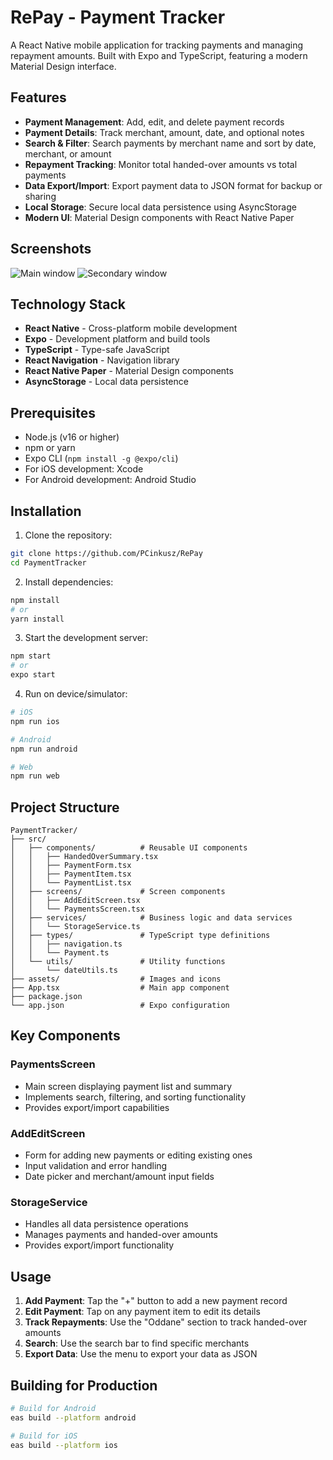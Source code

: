 # RePay - Payment Tracker

A React Native mobile application for tracking payments and managing repayment amounts. Built with Expo and TypeScript, featuring a modern Material Design interface.

## Features

- **Payment Management**: Add, edit, and delete payment records
- **Payment Details**: Track merchant, amount, date, and optional notes
- **Search & Filter**: Search payments by merchant name and sort by date, merchant, or amount
- **Repayment Tracking**: Monitor total handed-over amounts vs total payments
- **Data Export/Import**: Export payment data to JSON format for backup or sharing
- **Local Storage**: Secure local data persistence using AsyncStorage
- **Modern UI**: Material Design components with React Native Paper

## Screenshots

![Main window](assets/ss.jpg)
![Secondary window](assets/ss2.jpg)

## Technology Stack

- **React Native** - Cross-platform mobile development
- **Expo** - Development platform and build tools
- **TypeScript** - Type-safe JavaScript
- **React Navigation** - Navigation library
- **React Native Paper** - Material Design components
- **AsyncStorage** - Local data persistence

## Prerequisites

- Node.js (v16 or higher)
- npm or yarn
- Expo CLI (`npm install -g @expo/cli`)
- For iOS development: Xcode
- For Android development: Android Studio

## Installation

1. Clone the repository:
```bash
git clone https://github.com/PCinkusz/RePay
cd PaymentTracker
```

2. Install dependencies:
```bash
npm install
# or
yarn install
```

3. Start the development server:
```bash
npm start
# or
expo start
```

4. Run on device/simulator:
```bash
# iOS
npm run ios

# Android
npm run android

# Web
npm run web
```

## Project Structure

```
PaymentTracker/
├── src/
│   ├── components/          # Reusable UI components
│   │   ├── HandedOverSummary.tsx
│   │   ├── PaymentForm.tsx
│   │   ├── PaymentItem.tsx
│   │   └── PaymentList.tsx
│   ├── screens/             # Screen components
│   │   ├── AddEditScreen.tsx
│   │   └── PaymentsScreen.tsx
│   ├── services/            # Business logic and data services
│   │   └── StorageService.ts
│   ├── types/               # TypeScript type definitions
│   │   ├── navigation.ts
│   │   └── Payment.ts
│   └── utils/               # Utility functions
│       └── dateUtils.ts
├── assets/                  # Images and icons
├── App.tsx                  # Main app component
├── package.json
└── app.json                 # Expo configuration
```

## Key Components

### PaymentsScreen
- Main screen displaying payment list and summary
- Implements search, filtering, and sorting functionality
- Provides export/import capabilities

### AddEditScreen
- Form for adding new payments or editing existing ones
- Input validation and error handling
- Date picker and merchant/amount input fields

### StorageService
- Handles all data persistence operations
- Manages payments and handed-over amounts
- Provides export/import functionality

## Usage

1. **Add Payment**: Tap the "+" button to add a new payment record
2. **Edit Payment**: Tap on any payment item to edit its details
3. **Track Repayments**: Use the "Oddane" section to track handed-over amounts
4. **Search**: Use the search bar to find specific merchants
5. **Export Data**: Use the menu to export your data as JSON

## Building for Production

```bash
# Build for Android
eas build --platform android

# Build for iOS
eas build --platform ios
```
